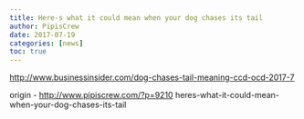 ```yaml
---
title: Here-s what it could mean when your dog chases its tail
author: PipisCrew
date: 2017-07-19
categories: [news]
toc: true
---
```


http://www.businessinsider.com/dog-chases-tail-meaning-ccd-ocd-2017-7

origin - http://www.pipiscrew.com/?p=9210 heres-what-it-could-mean-when-your-dog-chases-its-tail